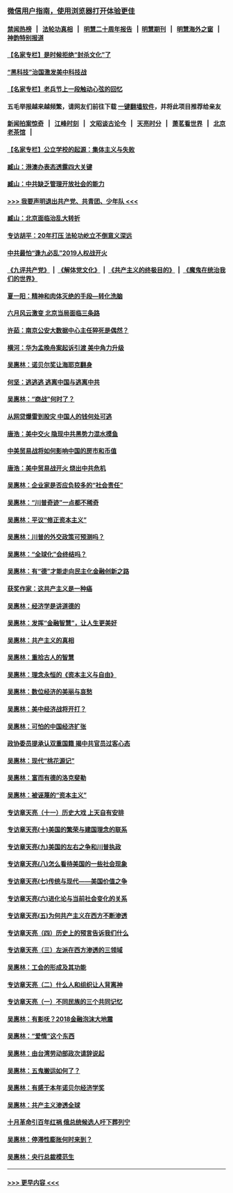 ### [微信用户指南，使用浏览器打开体验更佳](https://github.com/gfw-breaker/banned-news1/blob/master/indexes/wechat-guide.md?t=0)
#### [禁闻热榜](热点新闻.md?t=0)  &nbsp;&nbsp;|&nbsp;&nbsp; [法轮功真相](https://github.com/gfw-breaker/truth/blob/master/README.md?t=0) &nbsp;&nbsp;|&nbsp;&nbsp; [明慧二十周年报告](https://github.com/gfw-breaker/mh-reports/blob/master/README.md?t=0) &nbsp;&nbsp;|&nbsp;&nbsp;[明慧期刊](https://github.com/gfw-breaker/mh-qikan) &nbsp;&nbsp;|&nbsp;&nbsp; [明慧海外之窗](https://github.com/gfw-breaker/mh-news/blob/master/README.md?t=0) &nbsp;&nbsp;|&nbsp;&nbsp; [神韵特别报道](https://github.com/gfw-breaker/mh-news/blob/master/shenyun.md?t=0)
#### [【名家专栏】是时候拒绝“封杀文化”了](../pages/nsc423/n11814093.md?t=02111922) 
#### [“黑科技”治国激发美中科技战](../pages/nsc423/n11638056.md?t=02111922) 
#### [【名家专栏】老兵节上一段触动心弦的回忆](../pages/nsc423/n11646016.md?t=02111922) 
#### 五毛举报越来越频繁，请网友们前往下载 [一键翻墙软件](https://github.com/gfw-breaker/ssr-accounts)，并将此项目推荐给亲友
#### [新闻拍案惊奇](https://github.com/gfw-breaker/banned-news1/blob/master/pages/link4.md) &nbsp;&nbsp;|&nbsp;&nbsp; [江峰时刻](https://github.com/gfw-breaker/banned-news1/blob/master/pages/link4.md) &nbsp;&nbsp;|&nbsp;&nbsp; [文昭谈古论今](https://github.com/gfw-breaker/banned-news1/blob/master/pages/link4.md) &nbsp;&nbsp;|&nbsp;&nbsp; [天亮时分](https://github.com/gfw-breaker/banned-news1/blob/master/pages/link4.md) &nbsp;&nbsp;|&nbsp;&nbsp; [萧茗看世界](https://github.com/gfw-breaker/banned-news1/blob/master/pages/link4.md) &nbsp;&nbsp;|&nbsp;&nbsp; [北京老茶馆](https://github.com/gfw-breaker/banned-news1/blob/master/pages/link4.md) &nbsp;&nbsp;|&nbsp;&nbsp; 
#### [【名家专栏】公立学校的起源：集体主义与失败](../pages/nsc423/n11601833.md?t=02111922) 
#### [臧山：港澳办表态透露四大关键](../pages/nsc423/n11421628.md?t=02111922) 
#### [臧山：中共缺乏管理开放社会的能力](../pages/nsc423/n11407457.md?t=02111922) 
#### [>>> 我要声明退出共产党、共青团、少年队 <<<](https://github.com/begood0513/goodnews/blob/master/quit/letter.md) 
#### [臧山：北京面临治乱大转折](../pages/nsc423/n11406895.md?t=02111922) 
#### [专访胡平：20年打压 法轮功屹立不倒意义深远](../pages/nsc423/n11398800.md?t=02111922) 
#### [中共最怕“逢九必乱”2019人权战开火](../pages/nsc423/n11385248.md?t=02111922) 
#### [《九评共产党》](https://github.com/begood0513/9ping.md/blob/master/README.md) &nbsp;|&nbsp; [《解体党文化》](../../../../jtdwh.md/blob/master/README.md)  &nbsp;|&nbsp; [《共产主义的终极目的》](../../../../gczydzjmd.md/blob/master/README.md) &nbsp;|&nbsp; [《魔鬼在统治我们的世界》](../../../../mgztzwmdsj.md/blob/master/README.md) 
#### [夏一阳：精神和肉体灭绝的手段—转化洗脑](../pages/nsc423/n11368250.md?t=02111922) 
#### [六月风云激变 北京当局面临三条路](../pages/nsc423/n11313668.md?t=02111922) 
#### [许茹：南京公安大数据中心主任猝死是偶然？](../pages/nsc423/n11064744.md?t=02111922) 
#### [横河：华为孟晚舟案起诉引渡 美中角力升级](../pages/nsc423/n11027230.md?t=02111922) 
#### [吴惠林：诺贝尔奖让海耶克翻身](../pages/nsc423/n10890049.md?t=02111922) 
#### [何坚：逃逃逃 逃离中国与逃离中共](../pages/nsc423/n10592891.md?t=02111922) 
#### [吴惠林：“商战”何时了？](../pages/nsc423/n10573558.md?t=02111922) 
#### [从网贷爆雷到股灾 中国人的钱何处可逃](../pages/nsc423/n10572800.md?t=02111922) 
#### [唐浩：美中交火 隐现中共黑势力混水摸鱼](../pages/nsc423/n10544040.md?t=02111922) 
#### [中美贸易战将如何影响中国的房市和币值](../pages/nsc423/n10543697.md?t=02111922) 
#### [唐浩：美中贸易战开火 烧出中共危机](../pages/nsc423/n10540126.md?t=02111922) 
#### [吴惠林：企业家是否应负较多的“社会责任”](../pages/nsc423/n10535022.md?t=02111922) 
#### [吴惠林：“川普奇迹”一点都不稀奇](../pages/nsc423/n10512808.md?t=02111922) 
#### [吴惠林：平议“修正资本主义”](../pages/nsc423/n10495724.md?t=02111922) 
#### [吴惠林：川普的外交政策可预测吗？](../pages/nsc423/n10462387.md?t=02111922) 
#### [吴惠林：“全球化”会终结吗？](../pages/nsc423/n10452838.md?t=02111922) 
#### [吴惠林：有“德”才能走向民主化金融创新之路](../pages/nsc423/n10432292.md?t=02111922) 
#### [获奖作家：这共产主义是一种癌](../pages/nsc423/n10431541.md?t=02111922) 
#### [吴惠林：经济学是讲道德的](../pages/nsc423/n10398014.md?t=02111922) 
#### [吴惠林：发挥“金融智慧”，让人生更美好](../pages/nsc423/n10375019.md?t=02111922) 
#### [吴惠林：共产主义的真相](../pages/nsc423/n10351394.md?t=02111922) 
#### [吴惠林：重拾古人的智慧](../pages/nsc423/n10337691.md?t=02111922) 
#### [吴惠林：理念永恒的《资本主义与自由》](../pages/nsc423/n10316274.md?t=02111922) 
#### [吴惠林：数位经济的美丽与哀愁](../pages/nsc423/n10292946.md?t=02111922) 
#### [吴惠林：美中经济战将开打？](../pages/nsc423/n10258825.md?t=02111922) 
#### [吴惠林：可怕的中国经济扩张](../pages/nsc423/n10219147.md?t=02111922) 
#### [政协委员提承认双重国籍 揭中共官员过客心态](../pages/nsc423/n10208809.md?t=02111922) 
#### [吴惠林：现代“桃花源记”](../pages/nsc423/n10185234.md?t=02111922) 
#### [吴惠林：富而有德的洛克斐勒](../pages/nsc423/n10142264.md?t=02111922) 
#### [吴惠林：被诬蔑的“资本主义”](../pages/nsc423/n10124816.md?t=02111922) 
#### [专访章天亮（十一）历史大戏 上天自有安排](../pages/nsc423/n10094905.md?t=02111922) 
#### [专访章天亮(十)美国的繁荣与建国理念的联系](../pages/nsc423/n10094899.md?t=02111922) 
#### [专访章天亮(九)美国的左右之争和川普执政](../pages/nsc423/n10094889.md?t=02111922) 
#### [专访章天亮(八)怎么看待美国的一些社会现象](../pages/nsc423/n10094857.md?t=02111922) 
#### [专访章天亮(七)传统与现代——美国价值之争](../pages/nsc423/n10093140.md?t=02111922) 
#### [专访章天亮(六)进化论与当前社会变化的关系](../pages/nsc423/n10092036.md?t=02111922) 
#### [专访章天亮(五)为何共产主义在西方不断渗透](../pages/nsc423/n10083620.md?t=02111922) 
#### [专访章天亮（四）历史上的预言告诉我们什么](../pages/nsc423/n10083606.md?t=02111922) 
#### [专访章天亮（三）左派在西方渗透的三领域](../pages/nsc423/n10081115.md?t=02111922) 
#### [吴惠林：工会的形成及其功能](../pages/nsc423/n10080633.md?t=02111922) 
#### [专访章天亮（二）什么人和组织让人背离神](../pages/nsc423/n10076637.md?t=02111922) 
#### [专访章天亮（一）不同民族的三个共同记忆](../pages/nsc423/n10074188.md?t=02111922) 
#### [吴惠林：有影呒？2018金融泡沫大地震](../pages/nsc423/n10040534.md?t=02111922) 
#### [吴惠林：“爱情”这个东西](../pages/nsc423/n10019423.md?t=02111922) 
#### [吴惠林：由台湾劳动部政次请辞说起](../pages/nsc423/n9979679.md?t=02111922) 
#### [吴惠林：五鬼搬运如何了？](../pages/nsc423/n9925338.md?t=02111922) 
#### [吴惠林：有感于本年诺贝尔经济学奖](../pages/nsc423/n9871883.md?t=02111922) 
#### [吴惠林：共产主义渗透全球](../pages/nsc423/n9812748.md?t=02111922) 
#### [十月革命引百年红祸 俄总统候选人吁下葬列宁](../pages/nsc423/n9810182.md?t=02111922) 
#### [吴惠林：停滞性膨胀何时来到？](../pages/nsc423/n9764136.md?t=02111922) 
#### [吴惠林：央行总裁模范生](../pages/nsc423/n9728134.md?t=02111922) 

----
#### [ >>> 更早内容 <<< ](../indexes/nsc423-earlier.md)
